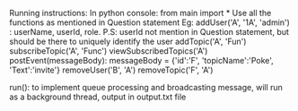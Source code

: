 
Running instructions:
In python console:
    from main import *
Use all the functions as mentioned in Question statement
Eg:
    addUser('A', '1A', 'admin') : userName, userId, role. P.S: userId not mention in Question statement, but should be there to uniquely identify the user
    addTopic('A', 'Fun')
    subscribeTopic('A', 'Func')
    viewSubscribedTopics('A')
    postEvent(messageBody): messageBody = {'id':'F', 'topicName':'Poke', 'Text':'invite'}
    removeUser('B', 'A')
    removeTopic('F', 'A')

run(): to implement queue processing and broadcasting message, will run as a background thread, output in output.txt file 